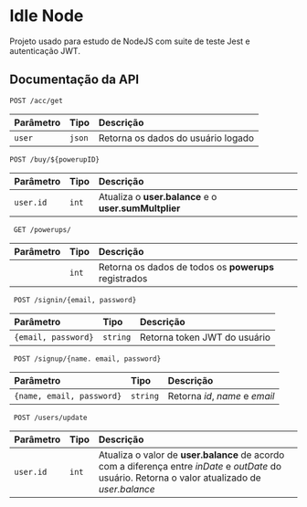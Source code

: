 
# Idle Node

Projeto usado para estudo de NodeJS com suite de teste Jest e autenticação JWT.


## Documentação da API




  ```POST /acc/get``` 


| Parâmetro   | Tipo       | Descrição                           |
| :---------- | :--------- | :---------------------------------- |
| `user` | `json` | Retorna os dados do usuário logado |



```POST /buy/${powerupID}```

| Parâmetro   | Tipo       | Descrição                                   |
| :---------- | :--------- | :------------------------------------------ |
| `user.id`      | `int` | Atualiza o **user.balance** e o **user.sumMultplier**|


```
 GET /powerups/
```
| Parâmetro   | Tipo       | Descrição                                   |
| :---------- | :--------- | :------------------------------------------ |
|       | `int` |Retorna os dados de todos os **powerups** registrados|

```
 POST /signin/{email, password}
```
| Parâmetro   | Tipo       | Descrição                                   |
| :---------- | :--------- | :------------------------------------------ |
| `{email, password}`      | `string` |Retorna token JWT do usuário|

```
 POST /signup/{name. email, password}
```
| Parâmetro   | Tipo       | Descrição                                   |
| :---------- | :--------- | :------------------------------------------ |
| `{name, email, password}`      | `string` |Retorna *id*, *name* e *email*|

```
 POST /users/update
```
| Parâmetro   | Tipo       | Descrição                                   |
| :---------- | :--------- | :------------------------------------------ |
| `user.id`      | `int` |Atualiza o valor de **user.balance** de acordo com a diferença entre *inDate* e *outDate* do usuário. Retorna o valor atualizado de *user.balance*|
